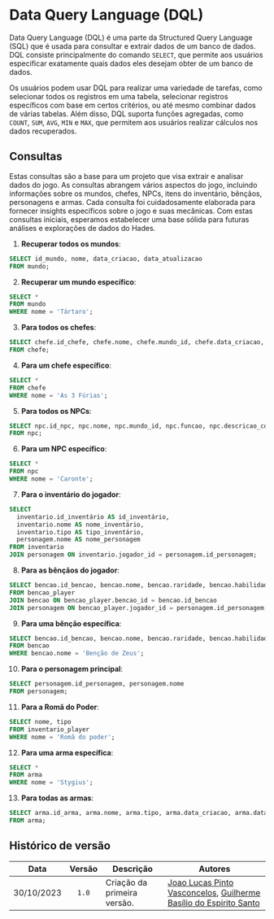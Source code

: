 # Data Query Language (DQL)

Data Query Language (DQL) é uma parte da Structured Query Language (SQL) que é usada para consultar e extrair dados de um banco de dados. DQL consiste principalmente do comando `SELECT`, que permite aos usuários especificar exatamente quais dados eles desejam obter de um banco de dados. 

Os usuários podem usar DQL para realizar uma variedade de tarefas, como selecionar todos os registros em uma tabela, selecionar registros específicos com base em certos critérios, ou até mesmo combinar dados de várias tabelas. Além disso, DQL suporta funções agregadas, como `COUNT`, `SUM`, `AVG`, `MIN` e `MAX`, que permitem aos usuários realizar cálculos nos dados recuperados.


## Consultas

Estas consultas são a base para um projeto que visa extrair e analisar dados do jogo. As consultas abrangem vários aspectos do jogo, incluindo informações sobre os mundos, chefes, NPCs, itens do inventário, bênçãos, personagens e armas. Cada consulta foi cuidadosamente elaborada para fornecer insights específicos sobre o jogo e suas mecânicas. Com estas consultas iniciais, esperamos estabelecer uma base sólida para futuras análises e explorações de dados do Hades.

1) **Recuperar todos os mundos**:
```sql
SELECT id_mundo, nome, data_criacao, data_atualizacao
FROM mundo;
```

2) **Recuperar um mundo específico**:
```sql
SELECT *
FROM mundo
WHERE nome = 'Tártaro';
```

3) **Para todos os chefes**:
```sql
SELECT chefe.id_chefe, chefe.nome, chefe.mundo_id, chefe.data_criacao, chefe.data_atualizacao
FROM chefe;
```

4) **Para um chefe específico**:
```sql
SELECT *
FROM chefe
WHERE nome = 'As 3 Fúrias';
```

5) **Para todos os NPCs**:
```sql
SELECT npc.id_npc, npc.nome, npc.mundo_id, npc.funcao, npc.descricao_completa, npc.data_criacao, npc.data_atualizacao
FROM npc;
```

6) **Para um NPC específico**:
```sql
SELECT *
FROM npc
WHERE nome = 'Caronte';
```

7) **Para o inventário do jogador**:
```sql
SELECT
  inventario.id_inventário AS id_inventário,
  inventario.nome AS nome_inventário,
  inventario.tipo AS tipo_inventário,
  personagem.nome AS nome_personagem
FROM inventario
JOIN personagem ON inventario.jogador_id = personagem.id_personagem;
```

8) **Para as bênçãos do jogador**:
```sql
SELECT bencao.id_bencao, bencao.nome, bencao.raridade, bencao.habilidade, bencao.nivel, personagem.nome
FROM bencao_player
JOIN bencao ON bencao_player.bencao_id = bencao.id_bencao
JOIN personagem ON bencao_player.jogador_id = personagem.id_personagem;
```

9) **Para uma bênção específica**:
```sql
SELECT bencao.id_bencao, bencao.nome, bencao.raridade, bencao.habilidade, bencao.nivel
FROM bencao
WHERE bencao.nome = 'Benção de Zeus';
```

10) **Para o personagem principal**:
```sql
SELECT personagem.id_personagem, personagem.nome
FROM personagem;
```

11) **Para a Romã do Poder**:
```sql
SELECT nome, tipo
FROM inventario_player
WHERE nome = 'Romã do poder';
```

12) **Para uma arma específica**:
```sql
SELECT *
FROM arma
WHERE nome = 'Stygius';
```

13) **Para todas as armas**:
```sql
SELECT arma.id_arma, arma.nome, arma.tipo, arma.data_criacao, arma.data_atualizacao
FROM arma;
```
## Histórico de versão 

|    Data    | Versão | Descrição                   | Autores                                                      |
| :--------: | :----: | --------------------------- | ------------------------------------------------------------ |
| 30/10/2023 | `1.0`  | Criação da primeira versão. | [Joao Lucas Pinto Vasconcelos](https://github.com/HacKairos), [Guilherme Basílio do Espirito Santo](https://github.com/GuilhermeBES) |